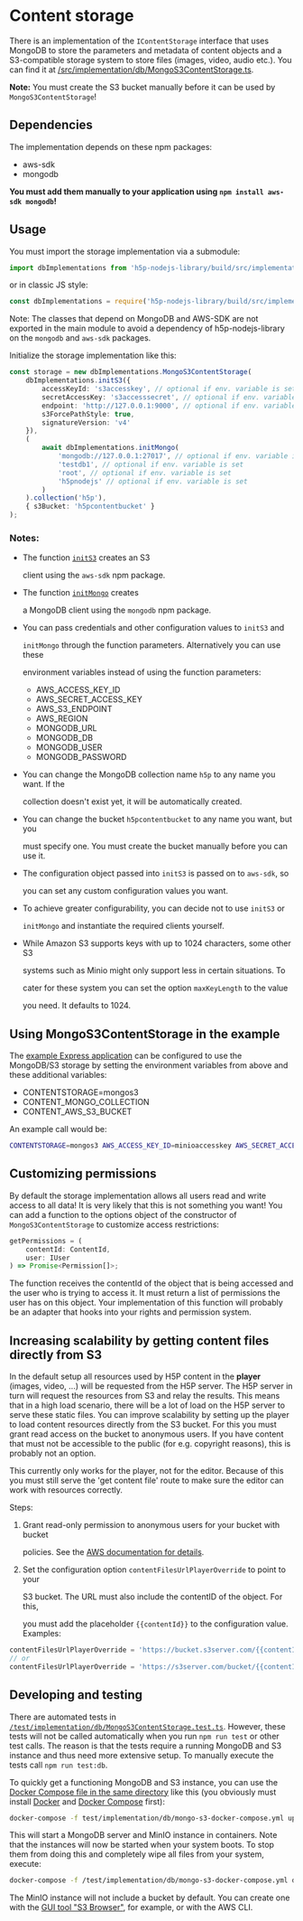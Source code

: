 # Content storage

There is an implementation of the `IContentStorage` interface that uses MongoDB to store the parameters and metadata of content objects and a S3-compatible storage system to store files \(images, video, audio etc.\). You can find it at [/src/implementation/db/MongoS3ContentStorage.ts](https://github.com/Lumieducation/H5P-Private/tree/4119bad329f48195a023360ce2c65892cd631c7e/src/implementation/db/MongoS3ContentStorage.ts).

**Note:** You must create the S3 bucket manually before it can be used by `MongoS3ContentStorage`!

## Dependencies

The implementation depends on these npm packages:

* aws-sdk
* mongodb

**You must add them manually to your application using `npm install aws-sdk mongodb`!**

## Usage

You must import the storage implementation via a submodule:

```typescript
import dbImplementations from 'h5p-nodejs-library/build/src/implementation/db';
```

or in classic JS style:

```javascript
const dbImplementations = require('h5p-nodejs-library/build/src/implementation/db');
```

Note: The classes that depend on MongoDB and AWS-SDK are not exported in the main module to avoid a dependency of h5p-nodejs-library on the `mongodb` and `aws-sdk` packages.

Initialize the storage implementation like this:

```typescript
const storage = new dbImplementations.MongoS3ContentStorage(
    dbImplementations.initS3({
        accessKeyId: 's3accesskey', // optional if env. variable is set
        secretAccessKey: 's3accesssecret', // optional if env. variable is set
        endpoint: 'http://127.0.0.1:9000', // optional if env. variable is set
        s3ForcePathStyle: true,
        signatureVersion: 'v4'
    }),
    (
        await dbImplementations.initMongo(
            'mongodb://127.0.0.1:27017', // optional if env. variable is set
            'testdb1', // optional if env. variable is set
            'root', // optional if env. variable is set
            'h5pnodejs' // optional if env. variable is set
        )
    ).collection('h5p'),
    { s3Bucket: 'h5pcontentbucket' }
);
```

### Notes:

* The function [`initS3`](https://github.com/Lumieducation/H5P-Private/tree/4119bad329f48195a023360ce2c65892cd631c7e/src/implementation/db/initS3.ts) creates an S3

  client using the `aws-sdk` npm package.

* The function [`initMongo`](https://github.com/Lumieducation/H5P-Private/tree/4119bad329f48195a023360ce2c65892cd631c7e/src/implementation/db/initMongo.ts) creates

  a MongoDB client using the `mongodb` npm package.

* You can pass credentials and other configuration values to `initS3` and

  `initMongo` through the function parameters. Alternatively you can use these

  environment variables instead of using the function parameters:

  * AWS\_ACCESS\_KEY\_ID
  * AWS\_SECRET\_ACCESS\_KEY
  * AWS\_S3\_ENDPOINT
  * AWS\_REGION
  * MONGODB\_URL
  * MONGODB\_DB
  * MONGODB\_USER
  * MONGODB\_PASSWORD

* You can change the MongoDB collection name `h5p` to any name you want. If the

  collection doesn't exist yet, it will be automatically created.

* You can change the bucket `h5pcontentbucket` to any name you want, but you

  must specify one. You must create the bucket manually before you can use it.

* The configuration object passed into `initS3` is passed on to `aws-sdk`, so

  you can set any custom configuration values you want.

* To achieve greater configurability, you can decide not to use `initS3` or

  `initMongo` and instantiate the required clients yourself.

* While Amazon S3 supports keys with up to 1024 characters, some other S3

  systems such as Minio might only support less in certain situations. To

  cater for these system you can set the option `maxKeyLength` to the value

  you need. It defaults to 1024.

## Using MongoS3ContentStorage in the example

The [example Express application](https://github.com/Lumieducation/H5P-Private/tree/4119bad329f48195a023360ce2c65892cd631c7e/examples/express.ts) can be configured to use the MongoDB/S3 storage by setting the environment variables from above and these additional variables:

* CONTENTSTORAGE=mongos3
* CONTENT\_MONGO\_COLLECTION
* CONTENT\_AWS\_S3\_BUCKET

An example call would be:

```bash
CONTENTSTORAGE=mongos3 AWS_ACCESS_KEY_ID=minioaccesskey AWS_SECRET_ACCESS_KEY=miniosecret AWS_S3_ENDPOINT="http://127.0.0.1:9000" MONGODB_URL="mongodb://127.0.0.1:27017" MONGODB_DB=testdb1 MONGODB_USER=root MONGODB_PASSWORD=h5pnodejs CONTENT_AWS_S3_BUCKET=testbucket1 CONTENT_MONGO_COLLECTION=h5p npm start
```

## Customizing permissions

By default the storage implementation allows all users read and write access to all data! It is very likely that this is not something you want! You can add a function to the options object of the constructor of `MongoS3ContentStorage` to customize access restrictions:

```typescript
getPermissions = (
    contentId: ContentId,
    user: IUser
) => Promise<Permission[]>;
```

The function receives the contentId of the object that is being accessed and the user who is trying to access it. It must return a list of permissions the user has on this object. Your implementation of this function will probably be an adapter that hooks into your rights and permission system.

## Increasing scalability by getting content files directly from S3

In the default setup all resources used by H5P content in the **player** \(images, video, ...\) will be requested from the H5P server. The H5P server in turn will request the resources from S3 and relay the results. This means that in a high load scenario, there will be a lot of load on the H5P server to serve these static files. You can improve scalability by setting up the player to load content resources directly from the S3 bucket. For this you must grant read access on the bucket to anonymous users. If you have content that must not be accessible to the public \(for e.g. copyright reasons\), this is probably not an option.

This currently only works for the player, not for the editor. Because of this you must still serve the 'get content file' route to make sure the editor can work with resources correctly.

Steps:

1. Grant read-only permission to anonymous users for your bucket with bucket

   policies. See the [AWS documentation for details](https://docs.aws.amazon.com/AmazonS3/latest/dev/example-bucket-policies.html#example-bucket-policies-use-case-2).

2. Set the configuration option `contentFilesUrlPlayerOverride` to point to your

   S3 bucket. The URL must also include the contentID of the object. For this,

   you must add the placeholder `{{contentId}}` to the configuration value. Examples:

```typescript
contentFilesUrlPlayerOverride = 'https://bucket.s3server.com/{{contentId}}';
// or
contentFilesUrlPlayerOverride = 'https://s3server.com/bucket/{{contentId}}';
```

## Developing and testing

There are automated tests in [`/test/implementation/db/MongoS3ContentStorage.test.ts`](https://github.com/Lumieducation/H5P-Private/tree/4119bad329f48195a023360ce2c65892cd631c7e/test/implementation/db/MongoS3ContentStorage.test.ts). However, these tests will not be called automatically when you run `npm run test` or other test calls. The reason is that the tests require a running MongoDB and S3 instance and thus need more extensive setup. To manually execute the tests call `npm run test:db`.

To quickly get a functioning MongoDB and S3 instance, you can use the [Docker Compose file in the same directory](https://github.com/Lumieducation/H5P-Private/tree/4119bad329f48195a023360ce2c65892cd631c7e/test/implementation/db/mongo-s3-docker-compose.yml) like this \(you obviously must install [Docker](https://docs.docker.com/engine/install/) and [Docker Compose](https://docs.docker.com/compose/install/) first\):

```bash
docker-compose -f test/implementation/db/mongo-s3-docker-compose.yml up -d
```

This will start a MongoDB server and MinIO instance in containers. Note that the instances will now be started when your system boots. To stop them from doing this and completely wipe all files from your system, execute:

```bash
docker-compose -f /test/implementation/db/mongo-s3-docker-compose.yml down -v
```

The MinIO instance will not include a bucket by default. You can create one with the [GUI tool "S3 Browser"](https://s3browser.com/), for example, or with the AWS CLI.

